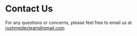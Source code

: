 # Contact Us

For any questions or concerns, please feel free to email us at
  rushmedevteam@gmail.com

